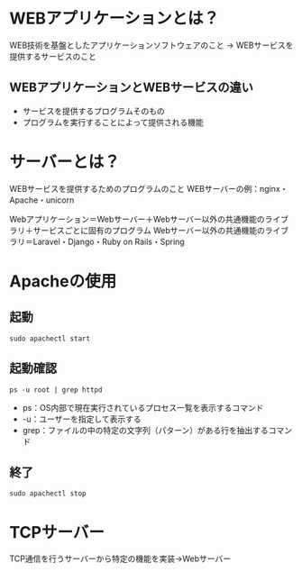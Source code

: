 # WEBアプリケーションとは？
WEB技術を基盤としたアプリケーションソフトウェアのこと
→ WEBサービスを提供するサービスのこと

## WEBアプリケーションとWEBサービスの違い
- サービスを提供するプログラムそのもの
- プログラムを実行することによって提供される機能

# サーバーとは？
WEBサービスを提供するためのプログラムのこと
WEBサーバーの例：nginx・Apache・unicorn

Webアプリケーション＝Webサーバー＋Webサーバー以外の共通機能のライブラリ＋サービスごとに固有のプログラム
Webサーバー以外の共通機能のライブラリ＝Laravel・Django・Ruby on Rails・Spring

# Apacheの使用
## 起動
`` sudo apachectl start ``
## 起動確認
`` ps -u root | grep httpd ``
- ps：OS内部で現在実行されているプロセス一覧を表示するコマンド
- -u：ユーザーを指定して表示する
- grep：ファイルの中の特定の文字列（パターン）がある行を抽出するコマンド
## 終了
`` sudo apachectl stop ``

# TCPサーバー
TCP通信を行うサーバーから特定の機能を実装→Webサーバー